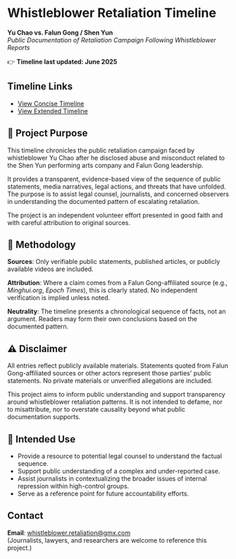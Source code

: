 # Whistleblower Retaliation Timeline  
**Yu Chao vs. Falun Gong / Shen Yun**  
_Public Documentation of Retaliation Campaign Following Whistleblower Reports_  

👉 **Timeline last updated: June 2025**  

## Timeline Links

- [View Concise Timeline](https://whistleblowerretaliation.github.io/timelineconcise/)  
- [View Extended Timeline](https://whistleblowerretaliation.github.io/timelineextended/)  

## 📖 Project Purpose

This timeline chronicles the public retaliation campaign faced by whistleblower Yu Chao after he disclosed abuse and misconduct related to the Shen Yun performing arts company and Falun Gong leadership.

It provides a transparent, evidence-based view of the sequence of public statements, media narratives, legal actions, and threats that have unfolded. The purpose is to assist legal counsel, journalists, and concerned observers in understanding the documented pattern of escalating retaliation.

The project is an independent volunteer effort presented in good faith and with careful attribution to original sources.

## 📌 Methodology

**Sources**: Only verifiable public statements, published articles, or publicly available videos are included.

**Attribution**: Where a claim comes from a Falun Gong-affiliated source (e.g., *Minghui.org*, *Epoch Times*), this is clearly stated. No independent verification is implied unless noted.

**Neutrality**: The timeline presents a chronological sequence of facts, not an argument. Readers may form their own conclusions based on the documented pattern.

## ⚠️ Disclaimer

All entries reflect publicly available materials. Statements quoted from Falun Gong-affiliated sources or other actors represent those parties' public statements. No private materials or unverified allegations are included.

This project aims to inform public understanding and support transparency around whistleblower retaliation patterns. It is not intended to defame, nor to misattribute, nor to overstate causality beyond what public documentation supports.

## 📌 Intended Use

- Provide a resource to potential legal counsel to understand the factual sequence.
- Support public understanding of a complex and under-reported case.
- Assist journalists in contextualizing the broader issues of internal repression within high-control groups.
- Serve as a reference point for future accountability efforts.

## Contact

**Email**: whistleblower.retaliation@gmx.com  
(Journalists, lawyers, and researchers are welcome to reference this project.)
